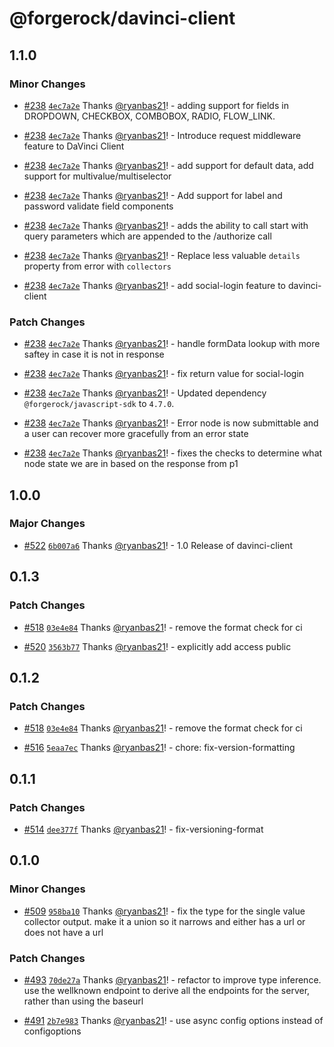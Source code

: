 # @forgerock/davinci-client

## 1.1.0

### Minor Changes

- [#238](https://github.com/ForgeRock/ping-javascript-sdk/pull/238) [`4ec7a2e`](https://github.com/ForgeRock/ping-javascript-sdk/commit/4ec7a2eaa468e990ba7ad7dc2e241995694380e5) Thanks [@ryanbas21](https://github.com/ryanbas21)! - adding support for fields in DROPDOWN, CHECKBOX, COMBOBOX, RADIO, FLOW_LINK.

- [#238](https://github.com/ForgeRock/ping-javascript-sdk/pull/238) [`4ec7a2e`](https://github.com/ForgeRock/ping-javascript-sdk/commit/4ec7a2eaa468e990ba7ad7dc2e241995694380e5) Thanks [@ryanbas21](https://github.com/ryanbas21)! - Introduce request middleware feature to DaVinci Client

- [#238](https://github.com/ForgeRock/ping-javascript-sdk/pull/238) [`4ec7a2e`](https://github.com/ForgeRock/ping-javascript-sdk/commit/4ec7a2eaa468e990ba7ad7dc2e241995694380e5) Thanks [@ryanbas21](https://github.com/ryanbas21)! - add support for default data, add support for multivalue/multiselector

- [#238](https://github.com/ForgeRock/ping-javascript-sdk/pull/238) [`4ec7a2e`](https://github.com/ForgeRock/ping-javascript-sdk/commit/4ec7a2eaa468e990ba7ad7dc2e241995694380e5) Thanks [@ryanbas21](https://github.com/ryanbas21)! - Add support for label and password validate field components

- [#238](https://github.com/ForgeRock/ping-javascript-sdk/pull/238) [`4ec7a2e`](https://github.com/ForgeRock/ping-javascript-sdk/commit/4ec7a2eaa468e990ba7ad7dc2e241995694380e5) Thanks [@ryanbas21](https://github.com/ryanbas21)! - adds the ability to call start with query parameters which are appended to the /authorize call

- [#238](https://github.com/ForgeRock/ping-javascript-sdk/pull/238) [`4ec7a2e`](https://github.com/ForgeRock/ping-javascript-sdk/commit/4ec7a2eaa468e990ba7ad7dc2e241995694380e5) Thanks [@ryanbas21](https://github.com/ryanbas21)! - Replace less valuable `details` property from error with `collectors`

- [#238](https://github.com/ForgeRock/ping-javascript-sdk/pull/238) [`4ec7a2e`](https://github.com/ForgeRock/ping-javascript-sdk/commit/4ec7a2eaa468e990ba7ad7dc2e241995694380e5) Thanks [@ryanbas21](https://github.com/ryanbas21)! - add social-login feature to davinci-client

### Patch Changes

- [#238](https://github.com/ForgeRock/ping-javascript-sdk/pull/238) [`4ec7a2e`](https://github.com/ForgeRock/ping-javascript-sdk/commit/4ec7a2eaa468e990ba7ad7dc2e241995694380e5) Thanks [@ryanbas21](https://github.com/ryanbas21)! - handle formData lookup with more saftey in case it is not in response

- [#238](https://github.com/ForgeRock/ping-javascript-sdk/pull/238) [`4ec7a2e`](https://github.com/ForgeRock/ping-javascript-sdk/commit/4ec7a2eaa468e990ba7ad7dc2e241995694380e5) Thanks [@ryanbas21](https://github.com/ryanbas21)! - fix return value for social-login

- [#238](https://github.com/ForgeRock/ping-javascript-sdk/pull/238) [`4ec7a2e`](https://github.com/ForgeRock/ping-javascript-sdk/commit/4ec7a2eaa468e990ba7ad7dc2e241995694380e5) Thanks [@ryanbas21](https://github.com/ryanbas21)! - Updated dependency `@forgerock/javascript-sdk` to `4.7.0`.

- [#238](https://github.com/ForgeRock/ping-javascript-sdk/pull/238) [`4ec7a2e`](https://github.com/ForgeRock/ping-javascript-sdk/commit/4ec7a2eaa468e990ba7ad7dc2e241995694380e5) Thanks [@ryanbas21](https://github.com/ryanbas21)! - Error node is now submittable and a user can recover more gracefully from an error state

- [#238](https://github.com/ForgeRock/ping-javascript-sdk/pull/238) [`4ec7a2e`](https://github.com/ForgeRock/ping-javascript-sdk/commit/4ec7a2eaa468e990ba7ad7dc2e241995694380e5) Thanks [@ryanbas21](https://github.com/ryanbas21)! - fixes the checks to determine what node state we are in based on the response from p1

## 1.0.0

### Major Changes

- [#522](https://github.com/ForgeRock/forgerock-javascript-sdk/pull/522) [`6b007a6`](https://github.com/ForgeRock/forgerock-javascript-sdk/commit/6b007a638901af05104e92bc78c11a088afb34f1) Thanks [@ryanbas21](https://github.com/ryanbas21)! - 1.0 Release of davinci-client

## 0.1.3

### Patch Changes

- [#518](https://github.com/ForgeRock/forgerock-javascript-sdk/pull/518) [`03e4e84`](https://github.com/ForgeRock/forgerock-javascript-sdk/commit/03e4e849b7889124f3fca59a844d54c82cc47367) Thanks [@ryanbas21](https://github.com/ryanbas21)! - remove the format check for ci

- [#520](https://github.com/ForgeRock/forgerock-javascript-sdk/pull/520) [`3563b77`](https://github.com/ForgeRock/forgerock-javascript-sdk/commit/3563b77855a8d5e140e6de1f9801e53fb6504ba3) Thanks [@ryanbas21](https://github.com/ryanbas21)! - explicitly add access public

## 0.1.2

### Patch Changes

- [#518](https://github.com/ForgeRock/forgerock-javascript-sdk/pull/518) [`03e4e84`](https://github.com/ForgeRock/forgerock-javascript-sdk/commit/03e4e849b7889124f3fca59a844d54c82cc47367) Thanks [@ryanbas21](https://github.com/ryanbas21)! - remove the format check for ci

- [#516](https://github.com/ForgeRock/forgerock-javascript-sdk/pull/516) [`5eaa7ec`](https://github.com/ForgeRock/forgerock-javascript-sdk/commit/5eaa7ecc4da81ceda1ba8418e4f9969f09bc76b1) Thanks [@ryanbas21](https://github.com/ryanbas21)! - chore: fix-version-formatting

## 0.1.1

### Patch Changes

- [#514](https://github.com/ForgeRock/forgerock-javascript-sdk/pull/514) [`dee377f`](https://github.com/ForgeRock/forgerock-javascript-sdk/commit/dee377fdbba7c7be9ea7c5bc3e3739eb75b9c02c) Thanks [@ryanbas21](https://github.com/ryanbas21)! - fix-versioning-format

## 0.1.0

### Minor Changes

- [#509](https://github.com/ForgeRock/forgerock-javascript-sdk/pull/509) [`958ba10`](https://github.com/ForgeRock/forgerock-javascript-sdk/commit/958ba101b37efab1ba5cb0afe4b6c870f8f4ef36) Thanks [@ryanbas21](https://github.com/ryanbas21)! - fix the type for the single value collector output. make it a union so it narrows and either has a url or does not have a url

### Patch Changes

- [#493](https://github.com/ForgeRock/forgerock-javascript-sdk/pull/493) [`70de27a`](https://github.com/ForgeRock/forgerock-javascript-sdk/commit/70de27aa322154f36d52e5b3a21cdc9c94a2ec92) Thanks [@ryanbas21](https://github.com/ryanbas21)! - refactor to improve type inference. use the wellknown endpoint to derive all the endpoints for the server, rather than using the baseurl

- [#491](https://github.com/ForgeRock/forgerock-javascript-sdk/pull/491) [`2b7e983`](https://github.com/ForgeRock/forgerock-javascript-sdk/commit/2b7e98352b6b264af086791b33a64ee409e15944) Thanks [@ryanbas21](https://github.com/ryanbas21)! - use async config options instead of configoptions
